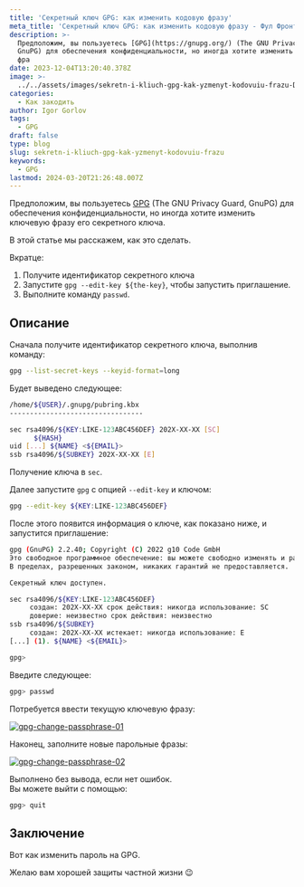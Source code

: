 ```yaml
---
title: 'Секретный ключ GPG: как изменить кодовую фразу'
meta_title: 'Секретный ключ GPG: как изменить кодовую фразу - Фул Фронт Дев'
description: >-
  Предположим, вы пользуетесь [GPG](https://gnupg.org/) (The GNU Privacy Guard,
  GnuPG) для обеспечения конфиденциальности, но иногда хотите изменить ключевую
  фра
date: 2023-12-04T13:20:40.378Z
image: >-
  ../../assets/images/sekretn-i-kliuch-gpg-kak-yzmenyt-kodovuiu-frazu-Dec-04-2023.avif
categories:
  - Как закодить
author: Igor Gorlov
tags:
  - GPG
draft: false
type: blog
slug: sekretn-i-kliuch-gpg-kak-yzmenyt-kodovuiu-frazu
keywords:
  - GPG
lastmod: 2024-03-20T21:26:48.007Z
---
```


Предположим, вы пользуетесь [GPG](https://gnupg.org/) (The GNU Privacy Guard, GnuPG) для обеспечения конфиденциальности, но иногда хотите изменить ключевую фразу его секретного ключа.

В этой статье мы расскажем, как это сделать.

Вкратце:

1. Получите идентификатор секретного ключа
2. Запустите `gpg --edit-key ${the-key}`, чтобы запустить приглашение.
3. Выполните команду `passwd`.

## Описание

Сначала получите идентификатор секретного ключа, выполнив команду:

```bash
gpg --list-secret-keys --keyid-format=long
```

Будет выведено следующее:

```bash
/home/${USER}/.gnupg/pubring.kbx
---------------------------------

sec rsa4096/${KEY:LIKE-123ABC456DEF} 202X-XX-XX [SC]
      ${HASH}
uid [...] ${NAME} <${EMAIL}>
ssb rsa4096/${SUBKEY} 202X-XX-XX [E]
```

Получение ключа в `sec`.

Далее запустите `gpg` с опцией `--edit-key` и ключом:

```bash
gpg --edit-key ${KEY:LIKE-123ABC456DEF}
```

После этого появится информация о ключе, как показано ниже, и запустится приглашение:

```bash
gpg (GnuPG) 2.2.40; Copyright (C) 2022 g10 Code GmbH
Это свободное программное обеспечение: вы можете свободно изменять и распространять его.
В пределах, разрешенных законом, никаких гарантий не предоставляется.

Секретный ключ доступен.

sec rsa4096/${KEY:LIKE-123ABC456DEF}
     создан: 202X-XX-XX срок действия: никогда использование: SC
     доверие: неизвестно срок действия: неизвестно
ssb rsa4096/${SUBKEY}
     создан: 202X-XX-XX истекает: никогда использование: E
[...] (1). ${NAME} <${EMAIL}>

gpg>
```

Введите следующее:

```bash
gpg> passwd
```

Потребуется ввести текущую ключевую фразу:

[![gpg-change-passphrase-01](https://res.cloudinary.com/practicaldev/image/fetch/s--yMc1kFbb--/c_limit%2Cf_auto%2Cfl_progressive%2Cq_auto%2Cw_800/https://dev-to-uploads.s3.amazonaws.com/uploads/articles/bilgbql0c4uw7dqv1fvi.png)](https://res.cloudinary.com/practicaldev/image/fetch/s--yMc1kFbb--/c_limit%2Cf_auto%2Cfl_progressive%2Cq_auto%2Cw_800/https://dev-to-uploads.s3.amazonaws.com/uploads/articles/bilgbql0c4uw7dqv1fvi.png)

Наконец, заполните новые парольные фразы:

[![gpg-change-passphrase-02](https://res.cloudinary.com/practicaldev/image/fetch/s--phtYERX0--/c_limit%2Cf_auto%2Cfl_progressive%2Cq_auto%2Cw_800/https://dev-to-uploads.s3.amazonaws.com/uploads/articles/xxhk1cnfa528a571bjtb.png)](https://res.cloudinary.com/practicaldev/image/fetch/s--phtYERX0--/c_limit%2Cf_auto%2Cfl_progressive%2Cq_auto%2Cw_800/https://dev-to-uploads.s3.amazonaws.com/uploads/articles/xxhk1cnfa528a571bjtb.png)

Выполнено без вывода, если нет ошибок.  
Вы можете выйти с помощью:

```bash
gpg> quit
```

## Заключение

Вот как изменить пароль на GPG.

Желаю вам хорошей защиты частной жизни 😉
